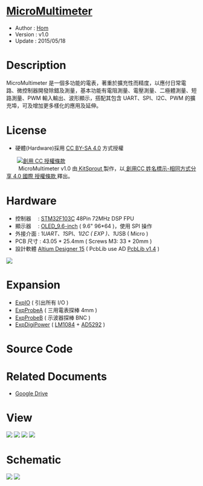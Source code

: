 [MicroMultimeter](https://github.com/KitSprout/MicroMultimeter)
========
* Author  : [Hom](http://about.me/Hom)
* Version : v1.0
* Update  : 2015/05/18

Description
========
MicroMultimeter 是一個多功能的電表，著重於擴充性而精度，以應付日常電路、微控制器開發除錯及測量，基本功能有電阻測量、電壓測量、二極體測量、短路測量、PWM 輸入輸出、波形顯示，搭配其包含 UART、SPI、I2C、PWM 的擴充埠，可及增加更多樣化的應用及延伸。

License
========
* 硬體(Hardware)採用 [CC BY-SA 4.0](http://creativecommons.org/licenses/by-sa/4.0/deed.zh_TW) 方式授權 
  
　　<a rel="license" href="http://creativecommons.org/licenses/by-sa/4.0/deed.zh_TW"><img alt="創用 CC 授權條款" style="border-width:0" src="http://i.creativecommons.org/l/by-sa/3.0/tw/80x15.png" /></a>  
　　<span xmlns:dct="http://purl.org/dc/terms/" property="dct:title"> MicroMultimeter v1.0 </span>由<a xmlns:cc="http://creativecommons.org/ns#" href="https://github.com/KitSprout" property="cc:attributionName" rel="cc:attributionURL"> KitSprout </a>製作，以<a rel="license" href="http://creativecommons.org/licenses/by-sa/4.0/deed.zh_TW"> 創用CC 姓名標示-相同方式分享 4.0 國際 授權條款 </a>釋出。  

Hardware
========
* 控制器　 : [STM32F103C](http://www.st.com/web/catalog/mmc/FM141/SC1169/SS1031/LN1565/PF189782) 48Pin 72MHz DSP FPU
* 顯示器　 : [OLED_9.6-inch](https://github.com/KitSprout/OLED_0.96-inch) ( 9.6" 96*64 )，使用 SPI 操作
* 外接介面 : 1*UART、1*SPI、1*I2C ( EXP )、1*USB ( Micro )
* PCB 尺寸 : 43.05 * 25.4mm ( Screws M3: 33 * 20mm )
* 設計軟體 [Altium Designer 15](http://www.altium.com/en/products/altium-designer) ( PcbLib use AD [PcbLib v1.4](https://github.com/KitSprout/AltiumDesigner_PcbLibrary/releases/tag/v1.4) ) 

<img src="https://lh3.googleusercontent.com/-BLFJ7WFhlDc/VVlS1oaVRvI/AAAAAAAAMeE/n_SWnR0Ta9o/s1600/uMultimeter_System_v1.0.png" />

Expansion
========
* [ExpIO](https://github.com/KitSprout/MicroMultimeter/tree/master/Hardware/ExpIO) ( 引出所有 I/O )
* [ExpProbeA](https://github.com/KitSprout/MicroMultimeter/tree/master/Hardware/ExpProbeA) ( 三用電表探棒 4mm )
* [ExpProbeB](https://github.com/KitSprout/MicroMultimeter/tree/master/Hardware/ExpProbeB) ( 示波器探棒 BNC )
* [ExpDigiPower](https://github.com/KitSprout/MicroMultimeter/tree/master/Hardware/ExpDigiPower) ( [LM1084](http://www.ti.com/product/lm1084) + [AD5292](http://www.analog.com/en/products/digital-to-analog-converters/precision-dac-lessthanequalto-12mhz/digital-potentiometers/ad5292.html) )

Source Code
========


Related Documents
========
* [Google Drive](https://goo.gl/SFBbw1)

View
========
<img src="https://lh3.googleusercontent.com/-Cs59iqUI2aw/VVox7bIXu1I/AAAAAAAAMjM/V8iMcxYhK1M/s1600/DSC_2852.jpg"/>
<img src="https://lh3.googleusercontent.com/-xNyFQR9AZEM/VVox8JRISsI/AAAAAAAAMjU/R1mKkDYYZoA/s1600/DSC_2858.jpg"/>
<img src="https://lh3.googleusercontent.com/-iOk2rJhhV7Y/VVox9f2UNHI/AAAAAAAAMjg/LMS0vhUlrLs/s1600/DSC_2861.jpg"/>
<img src="https://lh3.googleusercontent.com/-fUXItz1H3sA/VVox91qOtOI/AAAAAAAAMjk/GtNGauf40E0/s1600/DSC_2867.jpg"/>

Schematic
========
<img src="https://lh3.googleusercontent.com/-JycHgmM4Ze4/VVlIJ4r1ryI/AAAAAAAAMdo/AOCWgxlcUX0/s1600/MicroMultimeter%252520-%252520Main.png" />
<img src="https://lh3.googleusercontent.com/-_oee-WzoS0w/VVlIJ3AlDtI/AAAAAAAAMdk/Ne3U4tB2Ppc/s1600/MicroMultimeter%252520-%252520All.png" />
